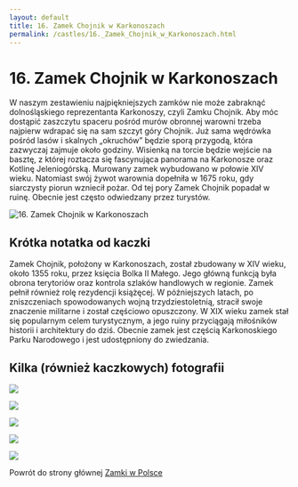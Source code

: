 ```yaml
---
layout: default
title: 16. Zamek Chojnik w Karkonoszach
permalink: /castles/16._Zamek_Chojnik_w_Karkonoszach.html
---
```


# 16. Zamek Chojnik w Karkonoszach

W naszym zestawieniu najpiękniejszych zamków nie może zabraknąć dolnośląskiego reprezentanta Karkonoszy, czyli Zamku Chojnik. Aby móc dostąpić zaszczytu spaceru pośród murów obronnej warowni trzeba najpierw wdrapać się na sam szczyt góry Chojnik. Już sama wędrówka pośród lasów i skalnych „okruchów” będzie sporą przygodą, która zazwyczaj zajmuje około godziny. Wisienką na torcie będzie wejście na basztę, z której roztacza się fascynująca panorama na Karkonosze oraz Kotlinę Jeleniogórską. Murowany zamek wybudowano w połowie XIV wieku. Natomiast swój żywot warownia dopełniła w 1675 roku, gdy siarczysty piorun wzniecił pożar. Od tej pory Zamek Chojnik popadał w ruinę. Obecnie jest często odwiedzany przez turystów.

![16. Zamek Chojnik w Karkonoszach](https://hasajacezajace.com/wp-content/uploads/2021/11/zamek-chojnik-18.jpg)

## Krótka notatka od kaczki

Zamek Chojnik, położony w Karkonoszach, został zbudowany w XIV wieku, około 1355 roku, przez księcia Bolka II Małego. Jego główną funkcją była obrona terytoriów oraz kontrola szlaków handlowych w regionie. Zamek pełnił również rolę rezydencji książęcej. W późniejszych latach, po zniszczeniach spowodowanych wojną trzydziestoletnią, stracił swoje znaczenie militarne i został częściowo opuszczony. W XIX wieku zamek stał się popularnym celem turystycznym, a jego ruiny przyciągają miłośników historii i architektury do dziś. Obecnie zamek jest częścią Karkonoskiego Parku Narodowego i jest udostępniony do zwiedzania.

## Kilka (również kaczkowych) fotografii

![](https://malajaponia.pl/wp-content/uploads/2024/05/zamek_chojnik_z_lotu_6602.jpg)

![](http://karkonosz.pl/wp-content/uploads/chojnik-0.jpg)

![](https://ciekawyswiata.pl/wp-content/uploads/2018/06/zamek-chojnik-widok-z-wiezy.jpeg)

![](https://3.bp.blogspot.com/-OdtYn3HY60c/U3iHOEk_yKI/AAAAAAAAEos/aA9RCxstzvQ/s1600/06-jelenia-gora-zamek-chojnik.JPG)

![](https://4.bp.blogspot.com/-hypHdndkvOQ/U3iHSDt1hkI/AAAAAAAAEo4/mryMA6-6Sbo/s1600/12-zamki-w-polsce-chojnik.JPG)

Powrót do strony głównej [Zamki w Polsce](../index.md)

